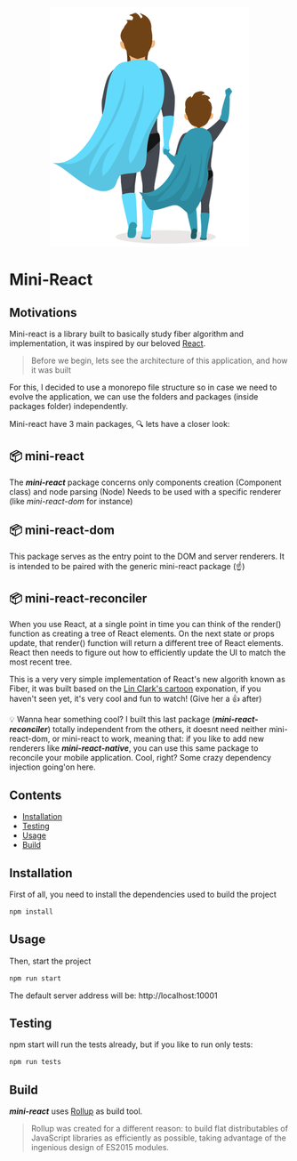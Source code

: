 <p align="center">
  <img src="./public/readme_nu_mini.png" />
</p>

# Mini-React

## Motivations

Mini-react is a library built to basically study fiber algorithm and implementation, it was inspired by our beloved [React](https://reactjs.org/).

> Before we begin, lets see the architecture of this application, and how it was built

For this, I decided to use a monorepo file structure so in case we need to evolve the application, we can use the folders and packages (inside packages folder) independently.

Mini-react have 3 main packages, 🔍 lets have a closer look:

## 📦 mini-react

The **_mini-react_** package concerns only components creation (Component class) and node parsing (Node) Needs to be used with a specific renderer (like _mini-react-dom_ for instance)

## 📦 mini-react-dom

This package serves as the entry point to the DOM and server renderers. It is intended to be paired with the generic mini-react package (☝️)

## 📦 mini-react-reconciler

When you use React, at a single point in time you can think of the render() function as creating a tree of React elements. On the next state or props update, that render() function will return a different tree of React elements. React then needs to figure out how to efficiently update the UI to match the most recent tree.

This is a very very simple implementation of React's new algorith known as Fiber, it was built based on the [Lin Clark's cartoon](https://www.youtube.com/watch?v=ZCuYPiUIONs) exponation, if you haven't seen yet, it's very cool and fun to watch! (Give her a 👍 after)

💡 Wanna hear something cool?
I built this last package (**_mini-react-reconciler_**) totally independent from the others, it doesnt need neither mini-react-dom, or mini-react to work, meaning that: if you like to add new renderers like **_mini-react-native_**, you can use this same package to reconcile your mobile application. Cool, right? Some crazy dependency injection going'on here.

## Contents

- [Installation](#installation)
- [Testing](#testing)
- [Usage](#usage)
- [Build](#build)

## Installation

First of all, you need to install the dependencies used to build the project

```sh
npm install
```

## Usage

Then, start the project

```js
npm run start
```

The default server address will be: http://localhost:10001

## Testing

npm start will run the tests already, but if you like to run only tests:

```js
npm run tests
```

## Build

**_mini-react_** uses [Rollup](https://www.youtube.com/watch?v=ZCuYPiUIONs) as build tool.

> Rollup was created for a different reason: to build flat distributables of JavaScript libraries as efficiently as possible, taking advantage of the ingenious design of ES2015 modules.
